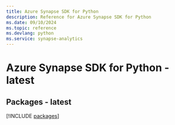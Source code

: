 ```yaml
---
title: Azure Synapse SDK for Python
description: Reference for Azure Synapse SDK for Python
ms.date: 09/10/2024
ms.topic: reference
ms.devlang: python
ms.service: synapse-analytics
---
```

# Azure Synapse SDK for Python - latest
## Packages - latest
[!INCLUDE [packages](synapse-index.md)]
